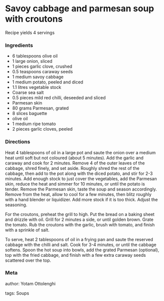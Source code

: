 # Savoy cabbage and parmesan soup with croutons

Recipe yields 4 servings 

### Ingredients
 * 6 tablespoons olive oil
 * 1 large onion, sliced
 * 1 pieces garlic clove, crushed
 * 0.5 teaspoons caraway seeds
 * 1 medium savoy cabbage
 * 1 medium potato, peeled and diced
 * 1.1 litres vegetable stock
 * Coarse sea salt
 * 0.5 pieces mild red chilli, deseeded and sliced
 * Parmesan skin
 * 80 grams Parmesan, grated
 * 8 slices baguette
 * olive oil
 * 1 medium ripe tomato
 * 2 pieces garlic cloves, peeled

### Directions

Heat 4 tablespoons of oil in a large pot and saute the onion over a medium heat until soft but not coloured (about 5 minutes).  Add the garlic and caraway and cook for 2 minutes.  Remove 4 of the outer leaves of the cabbage, shred finely, and set aside.  Roughly shred the rest of the cabbage, then add to the pot along with the diced potato, and stir for 2-3 minutes.  Add enough stock to just cover the vegetables, add the Parmesan skin, reduce the heat and simmer for 10 minutes, or until the potato is tender.  Remove the Parmesan skin, taste the soup and season accordingly.  Remove from the heat, allow to cool for a few minutes, then blitz roughly with a hand blender or liquidizer.  Add more stock if it is too thick.  Adjust the seasoning.

For the croutons, preheat the grill to high.  Put the bread on a baking sheet and drizzle with oil.  Grill for 2 minutes a side, or until golden brown.  Grate the tomato.  Rub the croutons with the garlic, brush with tomato, and finish with a sprinkle of salt.

To serve, heat 2 tablespoons of oil in a frying pan and saute the reserved cabbage with the chilli and salt.  Cook for 3-4 minutes, or until the cabbage softens.  Spoon the hot soup into bowls, add the grated Parmesan (optional), top with the fried cabbage, and finish with a few extra caraway seeds scattered over the top.

### Meta
author: Yotam Ottolenghi

tags: Soups

